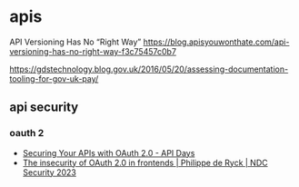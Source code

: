 # apis


API Versioning Has No “Right Way”
https://blog.apisyouwonthate.com/api-versioning-has-no-right-way-f3c75457c0b7


https://gdstechnology.blog.gov.uk/2016/05/20/assessing-documentation-tooling-for-gov-uk-pay/

## api security

### oauth 2
* [Securing Your APIs with OAuth 2.0 - API Days](https://youtu.be/PfvSD6MmEmQ)
* [The insecurity of OAuth 2.0 in frontends | Philippe de Ryck | NDC Security 2023](https://www.youtube.com/watch?v=OpFN6gmct8c)
